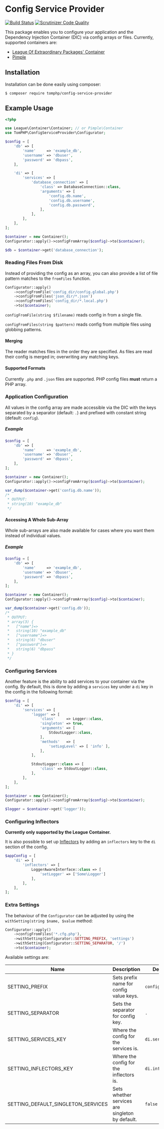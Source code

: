 # Config Service Provider

[![Build Status](https://api.travis-ci.org/tomphp/config-service-provider.svg)](https://api.travis-ci.org/tomphp/config-service-provider)
[![Scrutinizer Code Quality](https://scrutinizer-ci.com/g/tomphp/config-service-provider/badges/quality-score.png?b=master)](https://scrutinizer-ci.com/g/tomphp/config-service-provider/?branch=master)

This package enables you to configure your application and the Dependency
Injection Container (DIC) via config arrays or files. Currently, supported
containers are:

* [League Of Extraordinary Packages' Container](https://github.com/thephpleague/container)
* [Pimple](http://pimple.sensiolabs.org/)

## Installation

Installation can be done easily using composer:

```
$ composer require tomphp/config-service-provider
```

## Example Usage

```php
<?php

use League\Container\Container; // or Pimple\Container
use TomPHP\ConfigServiceProvider\Configurator;

$config = [
    'db' => [
        'name'     => 'example_db',
        'username' => 'dbuser',
        'password' => 'dbpass',
    ],

    'di' => [
        'services' => [
            'database_connection' => [
                'class' => DatabaseConnection::class,
                'arguments' => [
                    'config.db.name',
                    'config.db.username',
                    'config.db.password',
                ],
            ],
        ],
    ],
];

$container = new Container();
Configurator::apply()->configFromArray($config)->to($container);

$db = $container->get('database_connection');
```

### Reading Files From Disk

Instead of providing the config as an array, you can also provide a list of
file pattern matches to the `fromFiles` function.

```php
Configurator::apply()
    ->configFromFile('config_dir/config.global.php')
    ->configFromFiles('json_dir/*.json')
    ->configFromFiles('config_dir/*.local.php')
    ->to($container);
```

`configFromFile(string $filename)` reads config in from a single file.

`configFromFiles(string $pattern)` reads config from multiple files using
globbing patterns.

#### Merging

The reader matches files in the order they are specified. As files are
read their config is merged in; overwriting any matching keys.

#### Supported Formats

Currently `.php` and `.json` files are supported. PHP config files **must**
return a PHP array.

### Application Configuration

All values in the config array are made accessible via the DIC with the keys
separated by a separator (default: `.`) and prefixed with constant string (default:
`config`).

##### Example

```php
$config = [
    'db' => [
        'name'     => 'example_db',
        'username' => 'dbuser',
        'password' => 'dbpass',
    ],
];

$container = new Container();
Configurator::apply()->configFromArray($config)->to($container);

var_dump($container->get('config.db.name'));
/*
 * OUTPUT:
 * string(10) "example_db"
 */
```

#### Accessing A Whole Sub-Array

Whole sub-arrays are also made available for cases where you want them instead
of individual values.

##### Example

```php
$config = [
    'db' => [
        'name'     => 'example_db',
        'username' => 'dbuser',
        'password' => 'dbpass',
    ],
];

$container = new Container();
Configurator::apply()->configFromArray($config)->to($container);

var_dump($container->get('config.db'));
/*
 * OUTPUT:
 * array(3) {
 *   ["name"]=>
 *   string(10) "example_db"
 *   ["username"]=>
 *   string(6) "dbuser"
 *   ["password"]=>
 *   string(6) "dbpass"
 * }
 */
```

### Configuring Services

Another feature is the ability to add services to your container via the
config. By default, this is done by adding a `services` key under a `di` key in
the config in the following format:

```php
$config = [
    'di' => [
        'services' => [
            'logger' => [
                'class'     => Logger::class,
                'singleton' => true,
                'arguments' => [
                    StdoutLogger::class,
                ],
                'methods'   => [
                    'setLogLevel' => [ 'info' ],
                ],
            ],

            StdoutLogger::class => [
                'class' => StdoutLogger::class,
            ],
        ],
    ],
];

$container = new Container();
Configurator::apply()->configFromArray($config)->to($container);

$logger = $container->get('logger'));
```

### Configuring Inflectors

**Currently only supported by the League Container.**

It is also possible to set up
[Inflectors](http://container.thephpleague.com/inflectors/) by adding an
`inflectors` key to the `di` section of the config.

```php
$appConfig = [
    'di' => [
        'inflectors' => [
            LoggerAwareInterface::class => [
                'setLogger' => ['Some\Logger']
            ],
        ],
    ],
];
```

### Extra Settings

The behaviour of the `Configurator` can be adjusted by using the
`withSetting(string $name, $value` method:

```php
Configurator::apply()
    ->configFromFiles('*.cfg.php'),
    ->withSetting(Configurator::SETTING_PREFIX, 'settings')
    ->withSetting(Configurator::SETTING_SEPARATOR, '/')
    ->to($container);
```

Available settings are:

| Name                              | Description                                     | Default         |
|-----------------------------------|-------------------------------------------------|-----------------|
| SETTING_PREFIX                     | Sets prefix name for config value keys.         | `config`        |
| SETTING_SEPARATOR                  | Sets the separator for config key.              | `.`             |
| SETTING_SERVICES_KEY               | Where the config for the services is.           | `di.services`   |
| SETTING_INFLECTORS_KEY             | Where the config for the inflectors is.         | `di.inflectors` |
| SETTING_DEFAULT_SINGLETON_SERVICES | Sets whether services are singleton by default. | `false`         |
